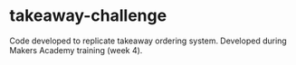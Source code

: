 takeaway-challenge
==================

Code developed to replicate takeaway ordering system.  Developed during Makers Academy training (week 4).  

